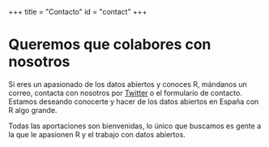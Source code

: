 +++
title = "Contacto"
id = "contact"
+++

# Queremos que colabores con nosotros

Si eres un apasionado de los datos abiertos y conoces R, mándanos un correo, contacta con nosotros por [Twitter](https://twitter.com/rOpenSpain) o el formulario de contacto. Estamos deseando conocerte y hacer de los datos abiertos en España con R algo grande.

Todas las aportaciones son bienvenidas, lo único que buscamos es gente a la que le apasionen R y el trabajo con datos abiertos.
